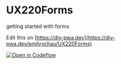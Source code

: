 # UX220Forms
getting started with forms

Edit this on [https://diy-pwa.dev](https://diy-pwa.dev/emilyychau/UX220Forms)

[![Open in Codeflow](https://developer.stackblitz.com/img/open_in_codeflow.svg)](https:///pr.new/emilyychau/UX220-W07)
